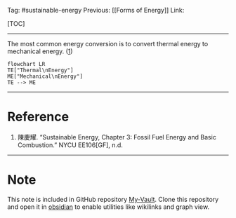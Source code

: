Tag: #sustainable-energy 
Previous: [[Forms of Energy]]
Link: 

[TOC]

---

The most common energy conversion is to convert thermal energy to mechanical energy. (<u>1</u>)

```mermaid
flowchart LR
TE["Thermal\nEnergy"]
ME["Mechanical\nEnergy"]
TE --> ME
```

---

# Reference

1. 陳慶耀. “Sustainable Energy, Chapter 3: Fossil Fuel Energy and Basic Combustion.” NYCU EE106[GF], n.d.

---

# Note

This note is included in GitHub repository [My-Vault](https://github.com/LittleD3092/My-Vault.git). Clone this repository and open it in [obsidian](https://obsidian.md/) to enable utilities like wikilinks and graph view.